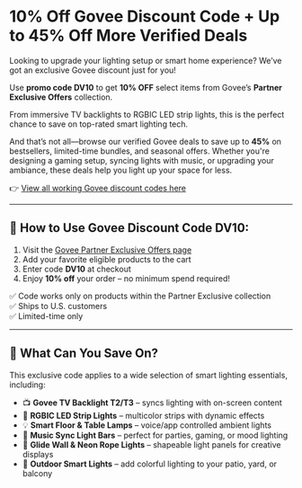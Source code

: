 # 10% Off Govee Discount Code + Up to 45% Off More Verified Deals

Looking to upgrade your lighting setup or smart home experience? We’ve got an exclusive Govee discount just for you! 

Use **promo code DV10** to get **10% OFF** select items from Govee’s **Partner Exclusive Offers** collection. 

From immersive TV backlights to RGBIC LED strip lights, this is the perfect chance to save on top-rated smart lighting tech.  

And that’s not all—browse our verified Govee deals to save up to **45%** on bestsellers, limited-time bundles, and seasonal offers. Whether you're designing a gaming setup, syncing lights with music, or upgrading your ambiance, these deals help you light up your space for less.

👉 [View all working Govee discount codes here](https://www.dealsvalid.com/brands/govee?utm_source=github&utm_medium=post&utm_campaign=org)

---

## 🎁 How to Use Govee Discount Code DV10:

1. Visit the [Govee Partner Exclusive Offers page](https://us.govee.com/collections/partner-exclusive-offer-products)  
2. Add your favorite eligible products to the cart  
3. Enter code **DV10** at checkout  
4. Enjoy **10% off** your order – no minimum spend required!

✅ Code works only on products within the Partner Exclusive collection  
✅ Ships to U.S. customers  
✅ Limited-time only  

---

## 🔦 What Can You Save On?

This exclusive code applies to a wide selection of smart lighting essentials, including:

- 📺 **Govee TV Backlight T2/T3** – syncs lighting with on-screen content  
- 🌈 **RGBIC LED Strip Lights** – multicolor strips with dynamic effects  
- 💡 **Smart Floor & Table Lamps** – voice/app controlled ambient lights  
- 🎵 **Music Sync Light Bars** – perfect for parties, gaming, or mood lighting  
- 🧱 **Glide Wall & Neon Rope Lights** – shapeable light panels for creative displays  
- 🌿 **Outdoor Smart Lights** – add colorful lighting to your patio, yard, or balcony
